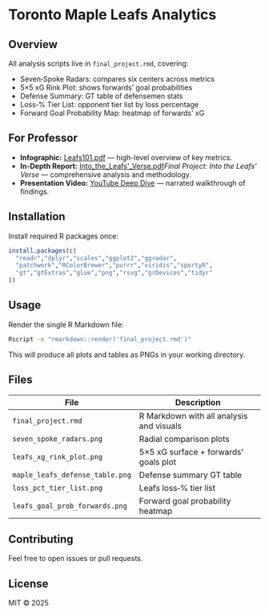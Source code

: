 # Toronto Maple Leafs Analytics

## Overview
All analysis scripts live in `final_project.rmd`, covering:

- Seven‑Spoke Radars: compares six centers across metrics
- 5×5 xG Rink Plot: shows forwards’ goal probabilities
- Defense Summary: GT table of defensemen stats
- Loss‑% Tier List: opponent tier list by loss percentage
- Forward Goal Probability Map: heatmap of forwards’ xG

## For Professor

- **Infographic:** [Leafs101.pdf](leafs101.pdf) — high-level overview of key metrics.  
- **In-Depth Report:** [Into_the_Leafs'_Verse.pdf](Into_the_Leafs'_Verse.pdf)*Final Project: Into the Leafs’ Verse* — comprehensive analysis and methodology.  
- **Presentation Video:** [YouTube Deep Dive](https://youtu.be/g2mUgGrDnyY) — narrated walkthrough of findings.  

## Installation
Install required R packages once:

```r
install.packages(c(
  "readr","dplyr","scales","ggplot2","ggradar",
  "patchwork","RColorBrewer","purrr","viridis","sportyR",
  "gt","gtExtras","glue","png","rsvg","grDevices","tidyr"
))
```

## Usage
Render the single R Markdown file:

```bash
Rscript -e "rmarkdown::render('final_project.rmd')"
```

This will produce all plots and tables as PNGs in your working directory.

## Files
| File                 | Description                                      |
|----------------------|--------------------------------------------------|
| `final_project.rmd`  | R Markdown with all analysis and visuals         |
| `seven_spoke_radars.png`      | Radial comparison plots                    |
| `leafs_xg_rink_plot.png`      | 5×5 xG surface + forwards’ goals plot   |
| `maple_leafs_defense_table.png` | Defense summary GT table                  |
| `loss_pct_tier_list.png`      | Leafs loss‑% tier list                     |
| `leafs_goal_prob_forwards.png` | Forward goal probability heatmap           |

## Contributing
Feel free to open issues or pull requests.

## License
MIT © 2025

